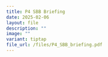 ```yaml
---
title: P4 SBB Briefing
date: 2025-02-06
layout: file
description: ""
image: ""
variant: tiptap
file_url: /files/P4_SBB_briefing.pdf
---
```


